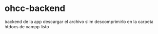 # ohcc-backend
backend de la app
descargar el archivo slim
descomprimirlo en la carpeta htdocs de xampp
listo
